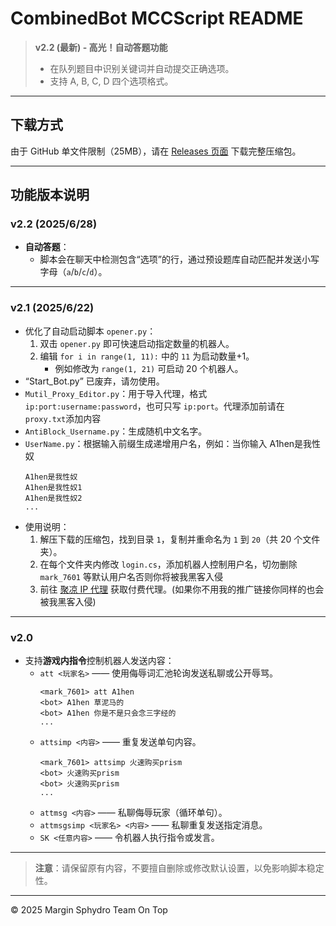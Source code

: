# CombinedBot MCCScript README

> **v2.2 (最新) - 高光！自动答题功能**
>
> - 在队列题目中识别关键词并自动提交正确选项。
> - 支持 A, B, C, D 四个选项格式。

---

## 下载方式

由于 GitHub 单文件限制（25MB），请在 [Releases 页面](https://github.com/MarginSphydro/Kouzi-Bot-For-2b2t-xin/releases) 下载完整压缩包。

---

## 功能版本说明

### v2.2 (2025/6/28)

- **自动答题**：
  - 脚本会在聊天中检测包含“选项”的行，通过预设题库自动匹配并发送小写字母（`a`/`b`/`c`/`d`）。

---

### v2.1 (2025/6/22)

- 优化了自动启动脚本 `opener.py`：
  1. 双击 `opener.py` 即可快速启动指定数量的机器人。
  2. 编辑 `for i in range(1, 11):` 中的 `11` 为启动数量+1。
     - 例如修改为 `range(1, 21)` 可启动 20 个机器人。
- “Start\_Bot.py” 已废弃，请勿使用。
- `Mutil_Proxy_Editor.py`：用于导入代理，格式 `ip:port:username:password`，也可只写 `ip:port`。代理添加前请在 `proxy.txt`添加内容
- `AntiBlock_Username.py`：生成随机中文名字。
- `UserName.py`：根据输入前缀生成递增用户名，例如：当你输入 A1hen是我性奴
  ```
  A1hen是我性奴
  A1hen是我性奴1
  A1hen是我性奴2
  ...  
  ```
- 使用说明：
  1. 解压下载的压缩包，找到目录 `1`，复制并重命名为 `1` 到 `20`（共 20 个文件夹）。
  2. 在每个文件夹内修改 `login.cs`，添加机器人控制用户名，切勿删除 `mark_7601` 等默认用户名否则你将被我黑客入侵
  3. 前往 [聚凉 IP 代理](https://www.juliangip.com/user/reg?inviteCode=1052412) 获取付费代理。(如果你不用我的推广链接你同样的也会被我黑客入侵)

---

### v2.0

- 支持**游戏内指令**控制机器人发送内容：
  - `att <玩家名>` —— 使用侮辱词汇池轮询发送私聊或公开辱骂。
    ```
    <mark_7601> att A1hen  
    <bot> A1hen 草泥马的  
    <bot> A1hen 你是不是只会念三字经的  
    ...  
    ```
  - `attsimp <内容>` —— 重复发送单句内容。
    ```
    <mark_7601> attsimp 火速购买prism  
    <bot> 火速购买prism  
    <bot> 火速购买prism  
    ...  
    ```
  - `attmsg <内容>` —— 私聊侮辱玩家（循环单句）。
  - `attmsgsimp <玩家名> <内容>` —— 私聊重复发送指定消息。
  - `SK <任意内容>` —— 令机器人执行指令或发言。

---

> **注意**：请保留原有内容，不要擅自删除或修改默认设置，以免影响脚本稳定性。

---

© 2025 Margin Sphydro Team On Top

